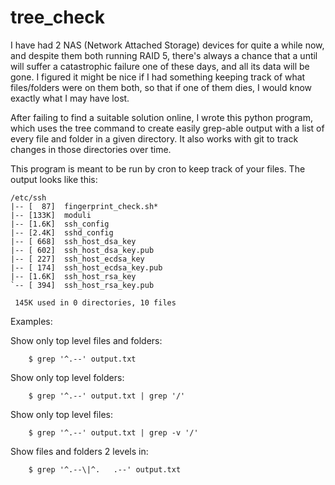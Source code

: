 tree_check
==========

I have had 2 NAS (Network Attached Storage) devices for quite a while now,
and despite them both running RAID 5, there's always a chance that a until
will suffer a catastrophic failure one of these days, and all its data will
be gone. I figured it might be nice if I had something keeping track of what
files/folders were on them both, so that if one of them dies, I would know
exactly what I may have lost.

After failing to find a suitable solution online, I wrote this python program,
which uses the tree command to create easily grep-able output with a list
of every file and folder in a given directory. It also works with git to
track changes in those directories over time.

This program is meant to be run by cron to keep track of your files. The
output looks like this:

	/etc/ssh
	|-- [  87]  fingerprint_check.sh*
	|-- [133K]  moduli
	|-- [1.6K]  ssh_config
	|-- [2.4K]  sshd_config
	|-- [ 668]  ssh_host_dsa_key
	|-- [ 602]  ssh_host_dsa_key.pub
	|-- [ 227]  ssh_host_ecdsa_key
	|-- [ 174]  ssh_host_ecdsa_key.pub
	|-- [1.6K]  ssh_host_rsa_key
	`-- [ 394]  ssh_host_rsa_key.pub

	 145K used in 0 directories, 10 files

Examples:

Show only top level files and folders:

        $ grep '^.--' output.txt

Show only top level folders:

        $ grep '^.--' output.txt | grep '/'

Show only top level files:

        $ grep '^.--' output.txt | grep -v '/'

Show files and folders 2 levels in:

        $ grep '^.--\|^.   .--' output.txt

